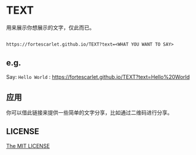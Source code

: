 # TEXT
用来展示你想展示的文字，仅此而已。

## 
```
https://fortescarlet.github.io/TEXT?text=<WHAT YOU WANT TO SAY>
```

## e.g.

Say: `Hello World` : <https://fortescarlet.github.io/TEXT?text=Hello%20World>

## 应用
你可以借此链接来提供一些简单的文字分享，比如通过二维码进行分享。


## LICENSE
[The MIT LICENSE](LICENSE)